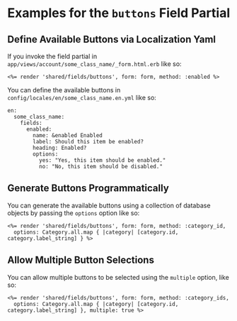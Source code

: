 # Examples for the `buttons` Field Partial

## Define Available Buttons via Localization Yaml

If you invoke the field partial in `app/views/account/some_class_name/_form.html.erb` like so:

<pre><code><%= render 'shared/fields/buttons', form: form, method: :enabled %></code></pre>

You can define the available buttons in `config/locales/en/some_class_name.en.yml` like so:

<pre><code>en:
  some_class_name:
    fields:
      enabled:
        name: &enabled Enabled
        label: Should this item be enabled?
        heading: Enabled?
        options:
          yes: "Yes, this item should be enabled."
          no: "No, this item should be disabled."
</code></pre>

## Generate Buttons Programmatically

You can generate the available buttons using a collection of database objects by passing the `options` option like so:

<pre><code><%= render 'shared/fields/buttons', form: form, method: :category_id,
  options: Category.all.map { |category| [category.id, category.label_string] } %></code></pre>

## Allow Multiple Button Selections

You can allow multiple buttons to be selected using the `multiple` option, like so:

<pre><code><%= render 'shared/fields/buttons', form: form, method: :category_ids,
  options: Category.all.map { |category| [category.id, category.label_string] }, multiple: true %></code></pre>
